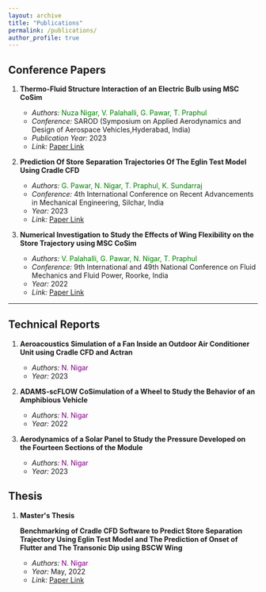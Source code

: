 ```yaml
---
layout: archive
title: "Publications"
permalink: /publications/
author_profile: true
---
```


## Conference Papers

1. **Thermo-Fluid Structure Interaction of an Electric Bulb using MSC CoSim**
   - *Authors:* <span style="color: green;">Nuza Nigar, V. Palahalli, G. Pawar, T. Praphul</span>
   - *Conference:* SAROD (Symposium on Applied Aerodynamics and Design of Aerospace Vehicles,Hyderabad, India)
   - *Publication Year:* 2023
   - *Link:* [Paper Link](https://drive.google.com/file/d/1KMYm4BYeMNOBViJ0SuU96mo9-1NdbSuE/view?usp=sharing)

2. **Prediction Of Store Separation Trajectories Of The Eglin Test Model Using Cradle CFD**
   - *Authors:* <span style="color: green;">G. Pawar, N. Nigar, T. Praphul, K. Sundarraj</span>
   - *Conference:* 4th International Conference on Recent Advancements in Mechanical Engineering, Silchar, India
   - *Year:* 2023
   - *Link:* [Paper Link](https://drive.google.com/file/d/10wZ1xBLGxi0vLlwZvn4I_i7OPzMm8ZVW/view?usp=sharing)

3. **Numerical Investigation to Study the Effects of Wing Flexibility on the Store Trajectory using MSC CoSim**
   - *Authors:* <span style="color: green;">V. Palahalli, G. Pawar, N. Nigar, T. Praphul</span>
   - *Conference:* 9th International and 49th National Conference on Fluid Mechanics and Fluid Power, Roorke, India
   - *Year:* 2022
   - *Link:* [Paper Link](https://drive.google.com/file/d/1ucx_eYEUV4-YVnd72xhoE30V3ySypOjs/view?usp=sharing)

---

## Technical Reports

1. **Aeroacoustics Simulation of a Fan Inside an Outdoor Air Conditioner Unit using Cradle CFD and Actran**
   - *Authors:* <span style="color: purple;">N. Nigar</span>
   - *Year:* 2023


2. **ADAMS-scFLOW CoSimulation of a Wheel to Study the Behavior of an Amphibious Vehicle**
   - *Authors:* <span style="color: purple;">N. Nigar</span>
   - *Year:* 2022

3. **Aerodynamics of a Solar Panel to Study the Pressure Developed on the Fourteen Sections of the Module**
   - *Authors:* <span style="color: purple;">N. Nigar</span>
   - *Year:* 2023

## Thesis

1. **Master's Thesis**
   
   **Benchmarking of Cradle CFD Software to Predict Store Separation Trajectory Using Eglin Test Model and The Prediction of Onset of Flutter and The Transonic Dip using BSCW Wing**
   - *Authors:* <span style="color: purple;">N. Nigar</span>
   - *Year:* May, 2022
   - *Link:* [Paper Link](https://docs.google.com/document/d/1F6-tzvG7qZTbxIMaGrHi4lOS5JZ0UP5n/edit?usp=sharing&ouid=115249795474572938960&rtpof=true&sd=true)


